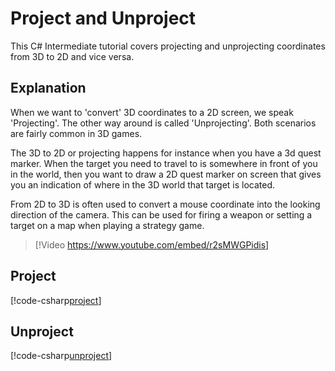 # Project and Unproject

This C# Intermediate tutorial covers projecting and unprojecting coordinates from 3D to 2D and vice versa.

## Explanation

When we want to 'convert' 3D coordinates to a 2D screen, we speak 'Projecting'. The other way around is called 'Unprojecting'. Both scenarios are fairly common in 3D games.

The 3D to 2D or projecting happens for instance when you have a 3d quest marker. When the target you need to travel to is somewhere in front of you in the world, then you want to draw a 2D quest marker on screen that gives you an indication of where in the 3D world that target is located.

From 2D to 3D is often used to convert a mouse coordinate into the looking direction of the camera. This can be used for firing a weapon or setting a target on a map when playing a strategy game.

> [!Video https://www.youtube.com/embed/r2sMWGPidis]

## Project
[!code-csharp[project](../../../../stride/samples/Tutorials/CSharpIntermediate/CSharpIntermediate/CSharpIntermediate.Game/04_Project-UnProject/ProjectDemo.cs)]

## Unproject
[!code-csharp[unproject](../../../../stride/samples/Tutorials/CSharpIntermediate/CSharpIntermediate/CSharpIntermediate.Game/04_Project-UnProject/UnprojectDemo.cs)]